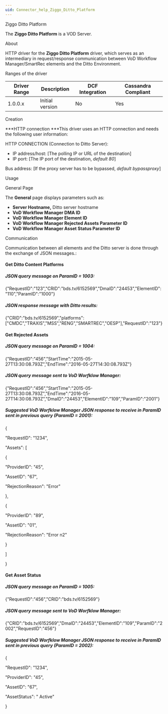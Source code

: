 ```yaml
---
uid: Connector_help_Ziggo_Ditto_Platform
---
```


Ziggo Ditto Platform

The **Ziggo Ditto Platform** is a VOD Server.

About

HTTP driver for the **Ziggo Ditto Platform** driver, which serves as an intermediary in request/response communication between VoD Workflow Manager/SmartRec elements and the Ditto Environment.

Ranges of the driver

| **Driver Range** | **Description** | **DCF Integration** | **Cassandra Compliant** |
|------------------|-----------------|---------------------|-------------------------|
| 1.0.0.x          | Initial version | No                  | Yes                     |

Creation

***HTTP connection
***This driver uses an HTTP connection and needs the following user information:

HTTP CONNECTION (Connection to Ditto Server):

- IP address/host: \[The polling IP or URL of the destination\]
- IP port: \[The IP port of the destination, *default 80*\]

Bus address: \[If the proxy server has to be bypassed, *default bypassproxy*\]

Usage

General Page

The **General** page displays parameters such as:

- **Server Hostname,** Ditto server hostname
- **VoD Workflow Manager DMA ID**
- **VoD Workflow Manager Element ID**
- **VoD Workflow Manager Rejected Assets Parameter ID**
- **VoD Workflow Manager Asset Status Parameter ID**

Communication

Communication between all elements and the Ditto server is done through the exchange of JSON messages.:

#### Get Ditto Content Platforms

##### JSON query message on ParamID = 1003:

{"RequestID":"123","CRID":"bds.tv/6152569","DmaID":"24453","ElementID":"110","ParamID":"1000"}

##### JSON response message with Ditto results:

{"CRID":"bds.tv/6152569","platforms":\["CMDC","TRAXIS","MSS","RENG","SMARTREC","OESP"\],"RequestID":"123"}

#### Get Rejected Assets

##### JSON query message on ParamID = 1004:

{"RequestID":"456","StartTime":"2015-05-27T13:30:08.793Z","EndTime":"2016-05-27T14:30:08.793Z"}

##### JSON query message sent to VoD Worfklow Manager:

{"RequestID":"456","StartTime":"2015-05-27T13:30:08.793Z","EndTime":"2016-05-27T14:30:08.793Z","DmaID":"24453","ElementID":"109","ParamID":"2001"}

##### Suggested VoD Worfklow Manager JSON response to receive in ParamID sent in previous query (ParamID = 2001):

{

"RequestID": "1234",

"Assets": \[

{

"ProviderID": "45",

"AssetID": "67",

"RejectionReason": "Error"

},

{

"ProviderID": "89",

"AssetID": "01",

"RejectionReason": "Error n2"

}

\]

}

#### Get Asset Status

##### JSON query message on ParamID = 1005:

{"RequestID":"456","CRID":"bds.tv/6152569"}

##### JSON query message sent to VoD Worfklow Manager:

{"CRID":"bds.tv/6152569","DmaID":"24453","ElementID":"109","ParamID":"2002","RequestID":"456"}

##### Suggested VoD Worfklow Manager JSON response to receive in ParamID sent in previous query (ParamID = 2002):

{

"RequestID": "1234",

"ProviderID": "45",

"AssetID": "67",

"AssetStatus": " Active"

}
